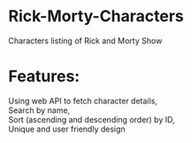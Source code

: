 # Rick-Morty-Characters
Characters listing of Rick and Morty Show

# Features:<br>
Using web API to fetch character details,<br>
Search by name,<br>
Sort (ascending and descending order) by ID,<br>
Unique and user friendly design
